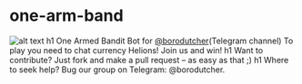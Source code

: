 # one-arm-band
![alt text](one-arm-band/Безымянный.png)
h1 One Armed Bandit
Bot for [@borodutcher](https://telegram.me/borodutcher)(Telegram channel)
To play you need to chat currency Helions! Join us and win!
h1 Want to contribute?
Just fork and make a pull request – as easy as that ;)
h1 Where to seek help?
Bug our group on Telegram: @borodutcher.
